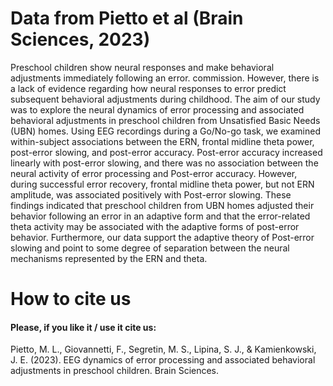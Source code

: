 # Data from Pietto et al (Brain Sciences, 2023)
Preschool children show neural responses and make behavioral adjustments immediately following an error. commission. However, there is a lack of evidence regarding how neural responses to error predict subsequent behavioral adjustments during childhood. The aim of our study was to explore the neural dynamics of error processing and associated behavioral adjustments in preschool children from Unsatisfied Basic Needs (UBN) homes. Using EEG recordings during a Go/No-go task, we examined within-subject associations between the ERN, frontal midline theta power, post-error slowing, and post-error accuracy. Post-error accuracy increased linearly with post-error slowing, and there was no association between the neural activity of error processing and Post-error accuracy. However, during successful error recovery, frontal midline theta power, but not ERN amplitude, was associated positively with Post-error slowing. These findings indicated that preschool children from UBN homes adjusted their behavior following an error in an adaptive form and that the error-related theta activity may be associated with the adaptive forms of post-error behavior. Furthermore, our data support the adaptive theory of Post-error slowing and point to some degree of separation between the neural mechanisms represented by the ERN and theta.
# How to cite us
#### Please, if you like it / use it cite us:
Pietto, M. L., Giovannetti, F., Segretin, M. S., Lipina, S. J., & Kamienkowski, J. E. (2023). EEG dynamics of error processing and associated behavioral adjustments in preschool children. Brain Sciences.
